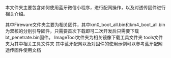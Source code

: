 本文件夹主要包含如何使用蓝牙微信小程序，进行配网操作，以及对透传固件进行相关介绍。

其中Fireware文件夹主要为相关固件，其中km0_boot_all.bin和km4_boot_all.bin为双核的分别引导固件，只需要首次下载即可二次开发后只需要下载bt_penetrate.bin固件。
ImageTool文件夹为相关镜像下载工具文件夹
tools文件夹为其中相关工具文件夹
其中蓝牙配网以及对固件的使用示例可以参考蓝牙配网透传固件使用文档
